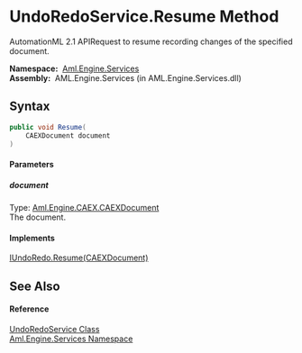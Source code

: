 UndoRedoService.Resume Method
=============================
AutomationML 2.1 APIRequest to resume recording changes of the specified document.

  **Namespace:**  [Aml.Engine.Services][1]  
  **Assembly:**  AML.Engine.Services (in AML.Engine.Services.dll)

Syntax
------

```csharp
public void Resume(
	CAEXDocument document
)
```

#### Parameters

##### *document*
Type: [Aml.Engine.CAEX.CAEXDocument][2]  
The document.

#### Implements
[IUndoRedo.Resume(CAEXDocument)][3]  


See Also
--------

#### Reference
[UndoRedoService Class][4]  
[Aml.Engine.Services Namespace][1]  

[1]: ../README.md
[2]: ../../Aml.Engine.CAEX/CAEXDocument/README.md
[3]: ../../Aml.Engine.Services.Interfaces/IUndoRedo/Resume.md
[4]: README.md
[5]: https://www.automationml.org
[6]: ../../icons/logoShade.png